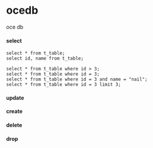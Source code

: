# ocedb
oce db

#### select

```
select * from t_table;
select id, name from t_table;

select * from t_table where id > 3;
select * from t_table where id = 3;
select * from t_table where id = 3 and name = "nail";
select * from t_table where id = 3 limit 3;
```

#### update

#### create

#### delete

#### drop
